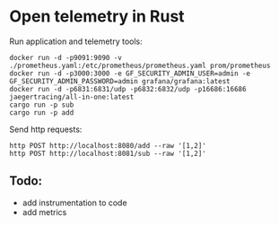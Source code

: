 # Open telemetry in Rust

Run application and telemetry tools:

    docker run -d -p9091:9090 -v ./prometheus.yaml:/etc/prometheus/prometheus.yaml prom/prometheus
    docker run -d -p3000:3000 -e GF_SECURITY_ADMIN_USER=admin -e GF_SECURITY_ADMIN_PASSWORD=admin grafana/grafana:latest
    docker run -d -p6831:6831/udp -p6832:6832/udp -p16686:16686 jaegertracing/all-in-one:latest
    cargo run -p sub
    cargo run -p add

Send http requests:

    http POST http://localhost:8080/add --raw '[1,2]' 
    http POST http://localhost:8081/sub --raw '[1,2]'

## Todo:
 - add instrumentation to code
 - add metrics
